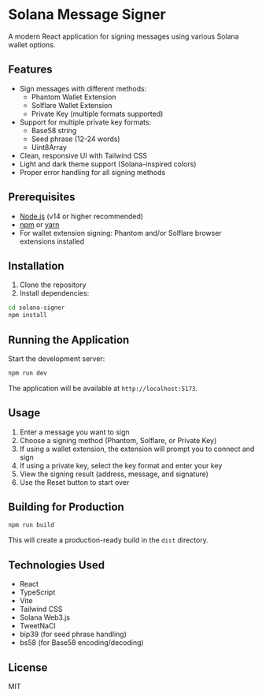 # Solana Message Signer

A modern React application for signing messages using various Solana wallet options.

## Features

- Sign messages with different methods:
  - Phantom Wallet Extension
  - Solflare Wallet Extension
  - Private Key (multiple formats supported)
- Support for multiple private key formats:
  - Base58 string
  - Seed phrase (12-24 words)
  - Uint8Array
- Clean, responsive UI with Tailwind CSS
- Light and dark theme support (Solana-inspired colors)
- Proper error handling for all signing methods

## Prerequisites

- [Node.js](https://nodejs.org/) (v14 or higher recommended)
- [npm](https://www.npmjs.com/) or [yarn](https://yarnpkg.com/)
- For wallet extension signing: Phantom and/or Solflare browser extensions installed

## Installation

1. Clone the repository
2. Install dependencies:

```bash
cd solana-signer
npm install
```

## Running the Application

Start the development server:

```bash
npm run dev
```

The application will be available at `http://localhost:5173`.

## Usage

1. Enter a message you want to sign
2. Choose a signing method (Phantom, Solflare, or Private Key)
3. If using a wallet extension, the extension will prompt you to connect and sign
4. If using a private key, select the key format and enter your key
5. View the signing result (address, message, and signature)
6. Use the Reset button to start over

## Building for Production

```bash
npm run build
```

This will create a production-ready build in the `dist` directory.

## Technologies Used

- React
- TypeScript
- Vite
- Tailwind CSS
- Solana Web3.js
- TweetNaCl
- bip39 (for seed phrase handling)
- bs58 (for Base58 encoding/decoding)

## License

MIT
